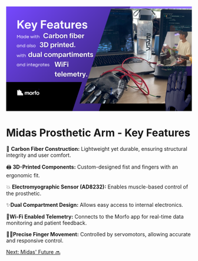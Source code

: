 
![KEY FEATURES](../key-features.png)
# Midas Prosthetic Arm - Key Features

🦾 **Carbon Fiber Construction:** Lightweight yet durable, ensuring structural integrity and user comfort.

🖨️ **3D-Printed Components:** Custom-designed fist and fingers with an ergonomic fit.

💥 **Electromyographic Sensor (AD8232):** Enables muscle-based control of the prosthetic.

✨**Dual Compartment Design:** Allows easy access to internal electronics.

🛜**Wi-Fi Enabled Telemetry:** Connects to the Morfo app for real-time data monitoring and patient feedback.

🖐🏻**Precise Finger Movement:** Controlled by servomotors, allowing accurate and responsive control.

[Next: Midas' Future 🔜](./midas-future.md)

